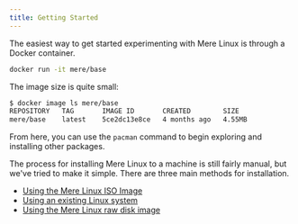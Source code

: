 ```yaml
---
title: Getting Started
---
```


The easiest way to get started experimenting with Mere Linux is  through a
Docker container.

```sh
docker run -it mere/base
```

The image size is quite small:

```sh
$ docker image ls mere/base
REPOSITORY   TAG       IMAGE ID       CREATED        SIZE
mere/base    latest    5ce2dc13e8ce   4 months ago   4.55MB
```

From here, you can use the `pacman` command to begin exploring and installing
other packages.

The process for installing Mere Linux to a machine is still fairly manual, but
we've tried to make it simple. There are three main methods for installation.

- [Using the Mere Linux ISO Image](iso/)
- [Using an existing Linux system](existing-system/)
- [Using the Mere Linux raw disk image](raw-disk/)
